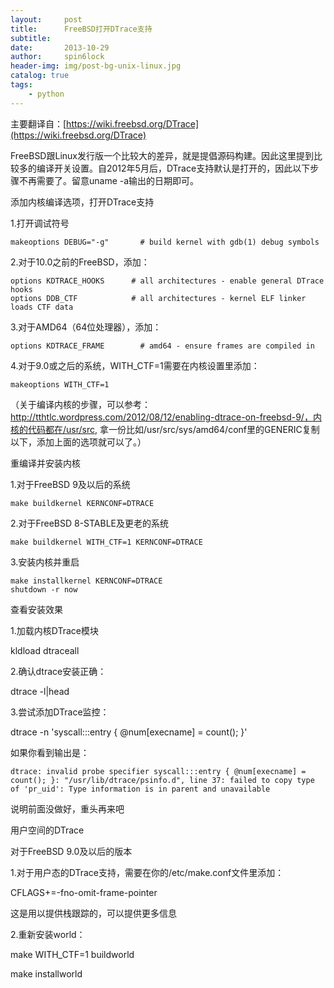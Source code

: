 ```yaml
---
layout:     post
title:      FreeBSD打开DTrace支持
subtitle:   
date:       2013-10-29
author:     spin6lock
header-img: img/post-bg-unix-linux.jpg
catalog: true
tags:
    - python
---
```

主要翻译自：[https://wiki.freebsd.org/DTrace](https://wiki.freebsd.org/DTrace)

FreeBSD跟Linux发行版一个比较大的差异，就是提倡源码构建。因此这里提到比较多的编译开关设置。自2012年5月后，DTrace支持默认是打开的，因此以下步骤不再需要了。留意uname -a输出的日期即可。

添加内核编译选项，打开DTrace支持

1.打开调试符号

```
makeoptions DEBUG="-g"       # build kernel with gdb(1) debug symbols
```

2.对于10.0之前的FreeBSD，添加：

```
options KDTRACE_HOOKS      # all architectures - enable general DTrace hooks
options DDB_CTF            # all architectures - kernel ELF linker loads CTF data
```

3.对于AMD64（64位处理器），添加：

```
options KDTRACE_FRAME        # amd64 - ensure frames are compiled in
```

4.对于9.0或之后的系统，WITH_CTF=1需要在内核设置里添加：

```
makeoptions WITH_CTF=1
```

（关于编译内核的步骤，可以参考：http://tthtlc.wordpress.com/2012/08/12/enabling-dtrace-on-freebsd-9/，内核的代码都在/usr/src, 拿一份比如/usr/src/sys/amd64/conf里的GENERIC复制以下，添加上面的选项就可以了。）

重编译并安装内核

1.对于FreeBSD 9及以后的系统

```
make buildkernel KERNCONF=DTRACE
```

2.对于FreeBSD 8-STABLE及更老的系统

```
make buildkernel WITH_CTF=1 KERNCONF=DTRACE
```

3.安装内核并重启

```
make installkernel KERNCONF=DTRACE
shutdown -r now
```

查看安装效果

1.加载内核DTrace模块

kldload dtraceall

2.确认dtrace安装正确：

dtrace -l|head

3.尝试添加DTrace监控：

dtrace -n 'syscall:::entry { @num[execname] = count(); }'

如果你看到输出是：

```
dtrace: invalid probe specifier syscall:::entry { @num[execname] = count(); }: "/usr/lib/dtrace/psinfo.d", line 37: failed to copy type of 'pr_uid': Type information is in parent and unavailable
```

说明前面没做好，重头再来吧

用户空间的DTrace

对于FreeBSD 9.0及以后的版本

1.对于用户态的DTrace支持，需要在你的/etc/make.conf文件里添加：

CFLAGS+=-fno-omit-frame-pointer

这是用以提供栈跟踪的，可以提供更多信息

2.重新安装world：

make WITH_CTF=1 buildworld

make installworld
